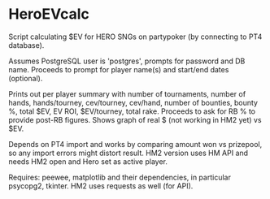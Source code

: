 # HeroEVcalc
Script calculating $EV for HERO SNGs on partypoker (by connecting to PT4 database).

Assumes PostgreSQL user is 'postgres', prompts for password and DB name.
Proceeds to prompt for player name(s) and start/end dates (optional).

Prints out per player summary with number of tournaments, number of hands, hands/tourney, cev/tourney, cev/hand, number of bounties, bounty %, total $EV, EV ROI, $EV/tourney, total rake.
Proceeds to ask for RB % to provide post-RB figures. Shows graph of real $ (not working in HM2 yet) vs $EV.

Depends on PT4 import and works by comparing amount won vs prizepool, so any import errors might distort result. HM2 version uses HM API and needs HM2 open and Hero set as active player.

Requires: peewee, matplotlib and their dependencies, in particular psycopg2, tkinter. HM2 uses requests as well (for API).
